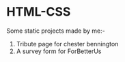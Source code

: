 # HTML-CSS
Some static projects made by me:-
1. Tribute page for chester bennington
2. A survey form for ForBetterUs
